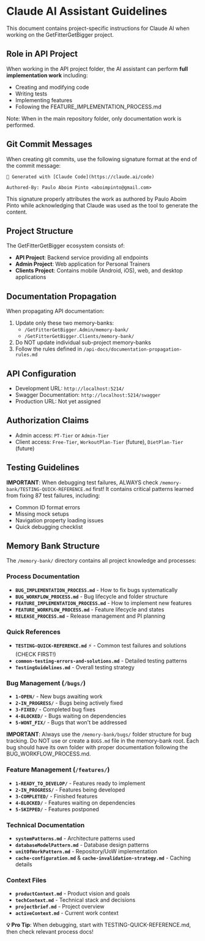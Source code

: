 # Claude AI Assistant Guidelines

This document contains project-specific instructions for Claude AI when working on the GetFitterGetBigger project.

## Role in API Project

When working in the API project folder, the AI assistant can perform **full implementation work** including:
- Creating and modifying code
- Writing tests
- Implementing features
- Following the FEATURE_IMPLEMENTATION_PROCESS.md

Note: When in the main repository folder, only documentation work is performed.

## Git Commit Messages

When creating git commits, use the following signature format at the end of the commit message:

```
🤖 Generated with [Claude Code](https://claude.ai/code)

Authored-By: Paulo Aboim Pinto <aboimpinto@gmail.com>
```

This signature properly attributes the work as authored by Paulo Aboim Pinto while acknowledging that Claude was used as the tool to generate the content.

## Project Structure

The GetFitterGetBigger ecosystem consists of:
- **API Project**: Backend service providing all endpoints
- **Admin Project**: Web application for Personal Trainers
- **Clients Project**: Contains mobile (Android, iOS), web, and desktop applications

## Documentation Propagation

When propagating API documentation:
1. Update only these two memory-banks:
   - `/GetFitterGetBigger.Admin/memory-bank/`
   - `/GetFitterGetBigger.Clients/memory-bank/`
2. Do NOT update individual sub-project memory-banks
3. Follow the rules defined in `/api-docs/documentation-propagation-rules.md`

## API Configuration

- Development URL: `http://localhost:5214/`
- Swagger Documentation: `http://localhost:5214/swagger`
- Production URL: Not yet assigned

## Authorization Claims

- Admin access: `PT-Tier` or `Admin-Tier`
- Client access: `Free-Tier`, `WorkoutPlan-Tier` (future), `DietPlan-Tier` (future)

## Testing Guidelines

**IMPORTANT**: When debugging test failures, ALWAYS check `/memory-bank/TESTING-QUICK-REFERENCE.md` first! It contains critical patterns learned from fixing 87 test failures, including:
- Common ID format errors
- Missing mock setups
- Navigation property loading issues
- Quick debugging checklist

## Memory Bank Structure

The `/memory-bank/` directory contains all project knowledge and processes:

### Process Documentation
- **`BUG_IMPLEMENTATION_PROCESS.md`** - How to fix bugs systematically
- **`BUG_WORKFLOW_PROCESS.md`** - Bug lifecycle and folder structure
- **`FEATURE_IMPLEMENTATION_PROCESS.md`** - How to implement new features
- **`FEATURE_WORKFLOW_PROCESS.md`** - Feature lifecycle and states
- **`RELEASE_PROCESS.md`** - Release management and PI planning

### Quick References
- **`TESTING-QUICK-REFERENCE.md`** ⚡ - Common test failures and solutions (CHECK FIRST!)
- **`common-testing-errors-and-solutions.md`** - Detailed testing patterns
- **`TestingGuidelines.md`** - Overall testing strategy

### Bug Management (`/bugs/`)
- **`1-OPEN/`** - New bugs awaiting work
- **`2-IN_PROGRESS/`** - Bugs being actively fixed
- **`3-FIXED/`** - Completed bug fixes
- **`4-BLOCKED/`** - Bugs waiting on dependencies
- **`5-WONT_FIX/`** - Bugs that won't be addressed

**IMPORTANT**: Always use the `/memory-bank/bugs/` folder structure for bug tracking. Do NOT use or create a `BUGS.md` file in the memory-bank root. Each bug should have its own folder with proper documentation following the BUG_WORKFLOW_PROCESS.md.

### Feature Management (`/features/`)
- **`1-READY_TO_DEVELOP/`** - Features ready to implement
- **`2-IN_PROGRESS/`** - Features being developed
- **`3-COMPLETED/`** - Finished features
- **`4-BLOCKED/`** - Features waiting on dependencies
- **`5-SKIPPED/`** - Features postponed

### Technical Documentation
- **`systemPatterns.md`** - Architecture patterns used
- **`databaseModelPattern.md`** - Database design patterns
- **`unitOfWorkPattern.md`** - Repository/UoW implementation
- **`cache-configuration.md`** & **`cache-invalidation-strategy.md`** - Caching details

### Context Files
- **`productContext.md`** - Product vision and goals
- **`techContext.md`** - Technical stack and decisions
- **`projectbrief.md`** - Project overview
- **`activeContext.md`** - Current work context

**💡 Pro Tip**: When debugging, start with TESTING-QUICK-REFERENCE.md, then check relevant process docs!